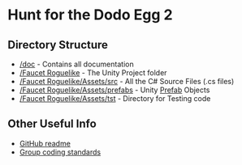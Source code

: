 Hunt for the Dodo Egg 2
======
 

## Directory Structure
* [/doc](https://github.com/DDriggs00/383-Group-5/tree/master/doc) - Contains all documentation
* [/Faucet Roguelike](https://github.com/DDriggs00/383-Group-5/tree/master/Faucet%20Roguelike) - The Unity Project folder
* [/Faucet Roguelike/Assets/src](https://github.com/DDriggs00/383-Group-5/tree/master/Faucet%20Roguelike/Assets/src) - All the C# Source Files (.cs files)
* [/Faucet Roguelike/Assets/prefabs](https://github.com/DDriggs00/383-Group-5/tree/master/Faucet%20Roguelike/Assets/prefabs) - Unity [Prefab](https://docs.unity3d.com/Manual/Prefabs.html) Objects
* [/Faucet Roguelike/Assets/tst](https://github.com/DDriggs00/383-Group-5/tree/master/Faucet%20Roguelike/Assets/tst) - Directory for Testing code
## Other Useful Info
* [GitHub readme](https://github.com/DDriggs00/383-Group-5/blob/master/doc/github.md)
* [Group coding standards](https://github.com/DDriggs00/383-Group-5/blob/master/doc/Coding_Standards.md)